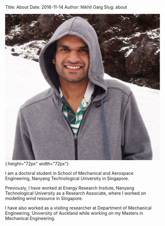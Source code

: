 Title: About
Date: 2016-11-14
Author: Nikhil Garg
Slug: about

![Me](../images/me.jpg){:height="72px" width="72px"}

I am a doctoral student in School of Mechanical and Aerospace Engineering, Nanyang Technological University in Singapore.

Previously, I have worked at Energy Research Insitute, Nanyang Technological University as a Research Associate, where I worked on modelling wind resource in Singapore.

I have also worked as a visiting researcher at Department of Mechanical Engineering, University of Auckland while working on my Masters in Mechanical Engineering.
